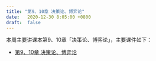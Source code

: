 ```yaml
---
title: "第9、10章 决策论、博弈论"
date:   2020-12-30 8:05:00 +0800
draft:  false
---
```


本周主要讲课本第9、10章「决策论、博弈论」，主要课件如下：

- [第9、10章 决策论、博弈论](./chap09.pdf)
